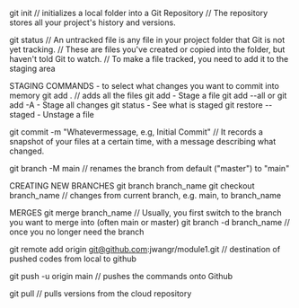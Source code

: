 git init
// initializes a local folder into a Git Repository
// The repository stores all your project's history and versions.

git status
// An untracked file is any file in your project folder that Git is not yet tracking.
// These are files you've created or copied into the folder, but haven't told Git to watch.
// To make a file tracked, you need to add it to the staging area

STAGING COMMANDS - to select what changes you want to commit into memory
git add . 
// adds all the files
git add <file> - Stage a file
git add --all or git add -A - Stage all changes
git status - See what is staged
git restore --staged <file> - Unstage a file


git commit -m "Whatevermessage, e.g, Initial Commit"
// It records a snapshot of your files at a certain time, with a message describing what changed.

git branch -M main
// renames the branch from default ("master") to "main"

CREATING NEW BRANCHES
git branch branch_name
git checkout branch_name 
// changes from current branch, e.g. main, to branch_name

MERGES 
git merge branch_name
// Usually, you first switch to the branch you want to merge into (often main or master)
git branch -d branch_name
// once you no longer need the branch

git remote add origin git@github.com:jwangr/module1.git
// destination of pushed codes from local to github

git push -u origin main
// pushes the commands onto Github

git pull
// pulls versions from the cloud repository
